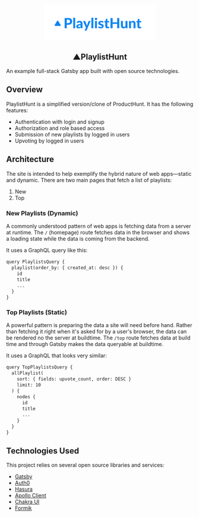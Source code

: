 <p align="center">
  <a href="https://www.gatsbyjs.org">
    <img alt="Playlist Hunt" src="https://raw.githubusercontent.com/gillkyle/images/master/playlist-hunt/logo-large.png" width="300" />
  </a>
</p>
<h2 align="center">
  ▲PlaylistHunt
</h2>

An example full-stack Gatsby app built with open source technologies.

## Overview

PlaylistHunt is a simplified version/clone of ProductHunt. It has the following features:

- Authentication with login and signup
- Authorization and role based access
- Submission of new playlists by logged in users
- Upvoting by logged in users

## Architecture

The site is intended to help exemplify the hybrid nature of web apps—static and dynamic. There are two main pages that fetch a list of playlists: 

1. New
1. Top

### New Playlists (Dynamic)

A commonly understood pattern of web apps is fetching data from a server at runtime. The `/` (homepage) route fetches data in the browser and shows a loading state while the data is coming from the backend.

It uses a GraphQL query like this:

```
query PlaylistsQuery {
  playlist(order_by: { created_at: desc }) {
    id
    title
    ...
  }
}
```

### Top Playlists (Static)

A powerful pattern is preparing the data a site will need before hand. Rather than fetching it right when it's asked for by a user's browser, the data can be rendered no the server at buildtime. The `/top` route fetches data at build time and through Gatsby makes the data queryable at buildtime.

It uses a GraphQL that looks very similar:

```
query TopPlaylistsQuery {
  allPlaylist(
    sort: { fields: upvote_count, order: DESC }
    limit: 10
  ) {
    nodes {
      id
      title
      ...
    }
  }
}
```

## Technologies Used

This project relies on several open source libraries and services:

- [Gatsby](https://gatsbyjs.org/)
- [Auth0](https://auth0.com/)
- [Hasura](https://hasura.io/)
- [Apollo Client](https://www.apollographql.com/)
- [Chakra UI](https://chakra-ui.com/)
- [Formik](https://jaredpalmer.com/formik/)
